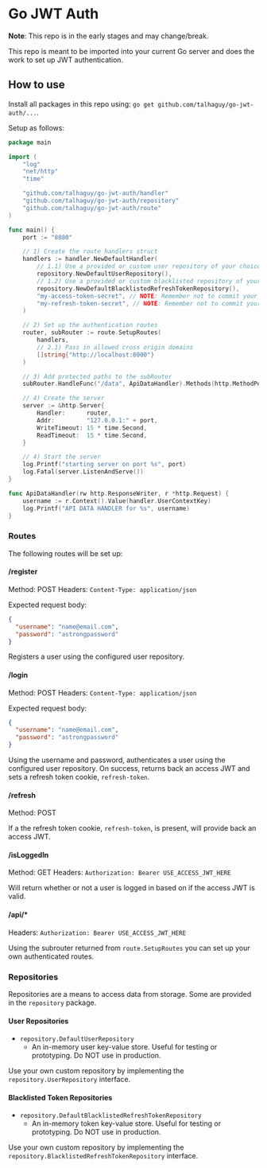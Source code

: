 # Go JWT Auth

**Note**: This repo is in the early stages and may change/break.

This repo is meant to be imported into your current Go server and does the work to set up JWT authentication.

## How to use

Install all packages in this repo using: `go get github.com/talhaguy/go-jwt-auth/...`.

Setup as follows:

```go
package main

import (
	"log"
	"net/http"
	"time"

	"github.com/talhaguy/go-jwt-auth/handler"
	"github.com/talhaguy/go-jwt-auth/repository"
	"github.com/talhaguy/go-jwt-auth/route"
)

func main() {
	port := "8080"

	// 1) Create the route handlers struct
	handlers := handler.NewDefaultHandler(
		// 1.1) Use a provided or custom user repository of your choice
		repository.NewDefaultUserRepository(),
		// 1.2) Use a provided or custom blacklisted repository of your choice
		repository.NewDefaultBlacklistedRefreshTokenRepository(),
		"my-access-token-secret", // NOTE: Remember not to commit your secrets
		"my-refresh-token-secret", // NOTE: Remember not to commit your secrets
	)

	// 2) Set up the authentication routes
	router, subRouter := route.SetupRoutes(
		handlers,
		// 2.1) Pass in allowed cross origin domains
		[]string{"http://localhost:8000"}
	)

	// 3) Add protected paths to the subRouter
	subRouter.HandleFunc("/data", ApiDataHandler).Methods(http.MethodPost).Headers("Content-Type", "application/json")

	// 4) Create the server
	server := &http.Server{
		Handler:      router,
		Addr:         "127.0.0.1:" + port,
		WriteTimeout: 15 * time.Second,
		ReadTimeout:  15 * time.Second,
	}

	// 4) Start the server
	log.Printf("starting server on port %s", port)
	log.Fatal(server.ListenAndServe())
}

func ApiDataHandler(rw http.ResponseWriter, r *http.Request) {
	username := r.Context().Value(handler.UserContextKey)
	log.Printf("API DATA HANDLER for %s", username)
}
```

### Routes

The following routes will be set up:

#### /register

Method: POST
Headers: `Content-Type: application/json`

Expected request body:

```json
{
  "username": "name@email.com",
  "password": "astrongpassword"
}
```

Registers a user using the configured user repository.

#### /login

Method: POST
Headers: `Content-Type: application/json`

Expected request body:

```json
{
  "username": "name@email.com",
  "password": "astrongpassword"
}
```

Using the username and password, authenticates a user using the configured user repository. On success, returns back an access JWT and sets a refresh token cookie, `refresh-token`.

#### /refresh

Method: POST

If a the refresh token cookie, `refresh-token`, is present, will provide back an access JWT.

#### /isLoggedIn

Method: GET
Headers: `Authorization: Bearer USE_ACCESS_JWT_HERE`

Will return whether or not a user is logged in based on if the access JWT is valid.

#### /api/\*

Headers: `Authorization: Bearer USE_ACCESS_JWT_HERE`

Using the subrouter returned from `route.SetupRoutes` you can set up your own authenticated routes.

### Repositories

Repositories are a means to access data from storage. Some are provided in the `repository` package.

#### User Repositories

- `repository.DefaultUserRepository`
  - An in-memory user key-value store. Useful for testing or prototyping. Do NOT use in production.

Use your own custom repository by implementing the `repository.UserRepository` interface.

#### Blacklisted Token Repositories

- `repository.DefaultBlacklistedRefreshTokenRepository`
  - An in-memory token key-value store. Useful for testing or prototyping. Do NOT use in production.

Use your own custom repository by implementing the `repository.BlacklistedRefreshTokenRepository` interface.
